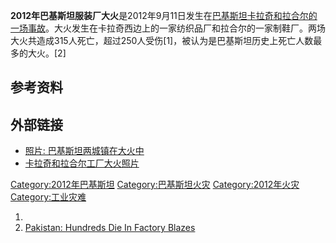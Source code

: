 **2012年巴基斯坦服装厂大火**是2012年9月11日发生在[巴基斯坦](../Page/巴基斯坦.md "wikilink")[卡拉奇和](../Page/卡拉奇.md "wikilink")[拉合尔的一场事故](https://zh.wikipedia.org/wiki/拉合尔 "wikilink")。大火发生在卡拉奇西边上的一家纺织品厂和拉合尔的一家制鞋厂。两场大火共造成315人死亡，超过250人受伤\[1\]，被认为是巴基斯坦历史上死亡人数最多的大火。\[2\]

## 参考资料

## 外部链接

  - [照片:
    巴基斯坦两城镇在大火中](http://dawn.com/2012/09/12/factory-fires-in-lahore-and-karachi/)
  - [卡拉奇和拉合尔工厂大火照片](http://photos.denverpost.com/2012/09/12/photos-factory-fires-in-pakistan-kill-hundreds/#6)

[Category:2012年巴基斯坦](https://zh.wikipedia.org/wiki/Category:2012年巴基斯坦 "wikilink")
[Category:巴基斯坦火灾](https://zh.wikipedia.org/wiki/Category:巴基斯坦火灾 "wikilink")
[Category:2012年火灾](https://zh.wikipedia.org/wiki/Category:2012年火灾 "wikilink")
[Category:工业灾难](https://zh.wikipedia.org/wiki/Category:工业灾难 "wikilink")

1.
2.  [Pakistan: Hundreds Die In Factory
    Blazes](http://uk.news.yahoo.com/dozens-killed-pakistan-factory-fires-041742221.html)